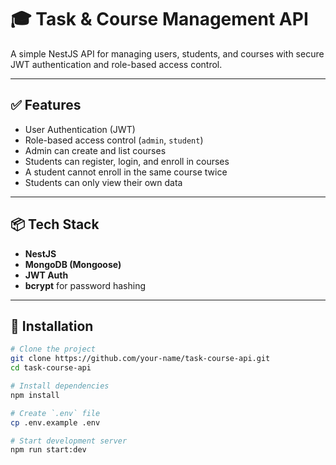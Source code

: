 # 🎓 Task & Course Management API

A simple NestJS API for managing users, students, and courses with secure JWT authentication and role-based access control.

---

## ✅ Features

- User Authentication (JWT)
- Role-based access control (`admin`, `student`)
- Admin can create and list courses
- Students can register, login, and enroll in courses
- A student cannot enroll in the same course twice
- Students can only view their own data

---

## 📦 Tech Stack

- **NestJS**
- **MongoDB (Mongoose)**
- **JWT Auth**
- **bcrypt** for password hashing

---

## 🔧 Installation

```bash
# Clone the project
git clone https://github.com/your-name/task-course-api.git
cd task-course-api

# Install dependencies
npm install

# Create `.env` file
cp .env.example .env

# Start development server
npm run start:dev
```